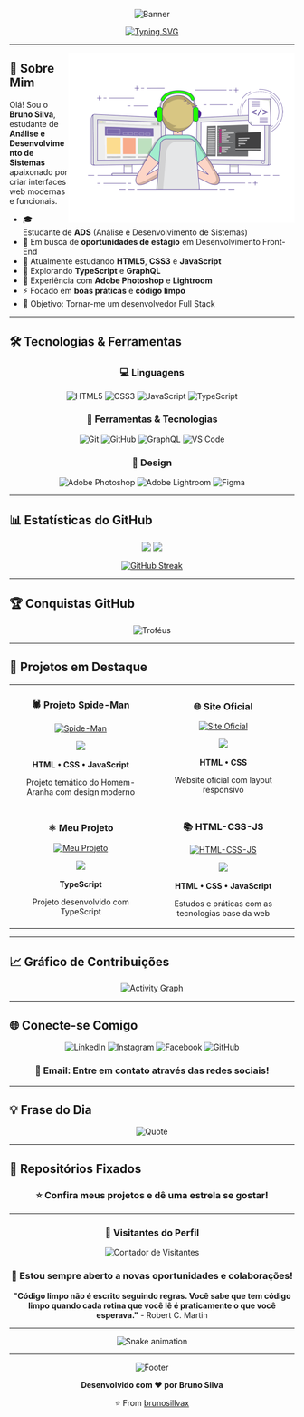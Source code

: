<div align="center">
  
![Banner](https://capsule-render.vercel.app/api?type=waving&color=gradient&customColorList=6,11,20&height=300&section=header&text=Bruno%20Silva&fontSize=80&fontColor=fff&animation=fadeIn&fontAlignY=38&desc=Desenvolvedor%20Front-End%20|%20Estudante%20de%20ADS&descAlignY=51&descAlign=50)

</div>

<div align="center">
  
[![Typing SVG](https://readme-typing-svg.herokuapp.com?font=Fira+Code&size=28&duration=3000&pause=1000&color=00D9FF&center=true&vCenter=true&width=600&lines=Bem-vindo+ao+meu+perfil!+%F0%9F%91%8B;Estudante+de+Front-End+%F0%9F%92%BB;Cursando+An%C3%A1lise+e+Desenvolvimento;Procurando+Est%C3%A1gio+%F0%9F%9A%80;Apaixonado+por+Tecnologia!+%E2%9A%A1)](https://git.io/typing-svg)

</div>

---

<img align="right" alt="Coding" width="400" src="https://raw.githubusercontent.com/devSouvik/devSouvik/master/gif3.gif">

## 🚀 Sobre Mim

Olá! Sou o **Bruno Silva**, estudante de **Análise e Desenvolvimento de Sistemas** apaixonado por criar interfaces web modernas e funcionais.

- 🎓 Estudante de **ADS** (Análise e Desenvolvimento de Sistemas)
- 💼 Em busca de **oportunidades de estágio** em Desenvolvimento Front-End
- 🔭 Atualmente estudando **HTML5**, **CSS3** e **JavaScript**
- 🌱 Explorando **TypeScript** e **GraphQL**
- 🎨 Experiência com **Adobe Photoshop** e **Lightroom**
- ⚡ Focado em **boas práticas** e **código limpo**
- 🎯 Objetivo: Tornar-me um desenvolvedor Full Stack

---

## 🛠️ Tecnologias & Ferramentas

<div align="center">

### 💻 Linguagens
![HTML5](https://img.shields.io/badge/HTML5-E34F26?style=for-the-badge&logo=html5&logoColor=white)
![CSS3](https://img.shields.io/badge/CSS3-1572B6?style=for-the-badge&logo=css3&logoColor=white)
![JavaScript](https://img.shields.io/badge/JavaScript-F7DF1E?style=for-the-badge&logo=javascript&logoColor=black)
![TypeScript](https://img.shields.io/badge/TypeScript-007ACC?style=for-the-badge&logo=typescript&logoColor=white)

### 🔧 Ferramentas & Tecnologias
![Git](https://img.shields.io/badge/Git-F05032?style=for-the-badge&logo=git&logoColor=white)
![GitHub](https://img.shields.io/badge/GitHub-181717?style=for-the-badge&logo=github&logoColor=white)
![GraphQL](https://img.shields.io/badge/GraphQL-E10098?style=for-the-badge&logo=graphql&logoColor=white)
![VS Code](https://img.shields.io/badge/VS_Code-007ACC?style=for-the-badge&logo=visual-studio-code&logoColor=white)

### 🎨 Design
![Adobe Photoshop](https://img.shields.io/badge/Photoshop-31A8FF?style=for-the-badge&logo=adobe-photoshop&logoColor=white)
![Adobe Lightroom](https://img.shields.io/badge/Lightroom-31A8FF?style=for-the-badge&logo=adobe-lightroom&logoColor=white)
![Figma](https://img.shields.io/badge/Figma-F24E1E?style=for-the-badge&logo=figma&logoColor=white)

</div>

---

## 📊 Estatísticas do GitHub

<div align="center">
  
<img height="180em" src="https://github-readme-stats.vercel.app/api?username=brunosillvax&show_icons=true&theme=radical&include_all_commits=true&count_private=true&hide_border=true&bg_color=0d1117&title_color=00d9ff&icon_color=00d9ff&text_color=c9d1d9"/>
<img height="180em" src="https://github-readme-stats.vercel.app/api/top-langs/?username=brunosillvax&layout=compact&langs_count=8&theme=radical&hide_border=true&bg_color=0d1117&title_color=00d9ff&text_color=c9d1d9"/>

</div>

<div align="center">
  
[![GitHub Streak](https://github-readme-streak-stats.vercel.app/?user=brunosillvax&theme=radical&hide_border=true&background=0D1117&ring=00d9ff&fire=00d9ff&currStreakLabel=00d9ff)](https://git.io/streak-stats)

</div>

---

## 🏆 Conquistas GitHub

<div align="center">
  
![Troféus](https://github-profile-trophy.vercel.app/?username=brunosillvax&theme=radical&no-frame=true&no-bg=true&column=7&margin-w=15&margin-h=15)

</div>

---

## 📂 Projetos em Destaque

<div align="center">

<table>
  <tr>
    <td width="50%">
      <h3 align="center">🕷️ Projeto Spide-Man</h3>
      <div align="center">  
        <a href="https://github.com/brunosillvax/SPIDE-MAN" target="_blank">
          <img src="https://github-readme-stats.vercel.app/api/pin/?username=brunosillvax&repo=SPIDE-MAN&theme=radical&hide_border=true&bg_color=0d1117&title_color=00d9ff&icon_color=00d9ff" alt="Spide-Man" />
        </a>
        <br>
        <p>
          <a href="https://github.com/brunosillvax/SPIDE-MAN" target="_blank">
            <img src="https://img.shields.io/badge/Ver_Projeto-00d9ff?style=for-the-badge&logo=github&logoColor=white"/>
          </a>
        </p>
        <p><strong>HTML • CSS • JavaScript</strong></p>
        <p>Projeto temático do Homem-Aranha com design moderno</p>
      </div>
    </td>
    <td width="50%">
      <h3 align="center">🌐 Site Oficial</h3>
      <div align="center">
        <a href="https://github.com/brunosillvax/SITE-OFICIAL" target="_blank">
          <img src="https://github-readme-stats.vercel.app/api/pin/?username=brunosillvax&repo=SITE-OFICIAL&theme=radical&hide_border=true&bg_color=0d1117&title_color=00d9ff&icon_color=00d9ff" alt="Site Oficial" />
        </a>
        <br>
        <p>
          <a href="https://github.com/brunosillvax/SITE-OFICIAL" target="_blank">
            <img src="https://img.shields.io/badge/Ver_Projeto-00d9ff?style=for-the-badge&logo=github&logoColor=white"/>
          </a>
        </p>
        <p><strong>HTML • CSS</strong></p>
        <p>Website oficial com layout responsivo</p>
      </div>
    </td>
  </tr>
  <tr>
    <td width="50%">
      <h3 align="center">⚛️ Meu Projeto</h3>
      <div align="center">
        <a href="https://github.com/brunosillvax/meu-projeto" target="_blank">
          <img src="https://github-readme-stats.vercel.app/api/pin/?username=brunosillvax&repo=meu-projeto&theme=radical&hide_border=true&bg_color=0d1117&title_color=00d9ff&icon_color=00d9ff" alt="Meu Projeto" />
        </a>
        <br>
        <p>
          <a href="https://github.com/brunosillvax/meu-projeto" target="_blank">
            <img src="https://img.shields.io/badge/Ver_Projeto-00d9ff?style=for-the-badge&logo=github&logoColor=white"/>
          </a>
        </p>
        <p><strong>TypeScript</strong></p>
        <p>Projeto desenvolvido com TypeScript</p>
      </div>
    </td>
    <td width="50%">
      <h3 align="center">📚 HTML-CSS-JS</h3>
      <div align="center">
        <a href="https://github.com/brunosillvax/HTML-CSS-JS" target="_blank">
          <img src="https://github-readme-stats.vercel.app/api/pin/?username=brunosillvax&repo=HTML-CSS-JS&theme=radical&hide_border=true&bg_color=0d1117&title_color=00d9ff&icon_color=00d9ff" alt="HTML-CSS-JS" />
        </a>
        <br>
        <p>
          <a href="https://github.com/brunosillvax/HTML-CSS-JS" target="_blank">
            <img src="https://img.shields.io/badge/Ver_Projeto-00d9ff?style=for-the-badge&logo=github&logoColor=white"/>
          </a>
        </p>
        <p><strong>HTML • CSS • JavaScript</strong></p>
        <p>Estudos e práticas com as tecnologias base da web</p>
      </div>
    </td>
  </tr>
</table>

</div>

---

## 📈 Gráfico de Contribuições

<div align="center">

[![Activity Graph](https://github-readme-activity-graph.vercel.app/graph?username=brunosillvax&theme=react-dark&hide_border=true&bg_color=0d1117&color=00d9ff&line=00d9ff&point=00d9ff)](https://github.com/brunosillvax)

</div>

---

## 🌐 Conecte-se Comigo

<div align="center">

[![LinkedIn](https://img.shields.io/badge/LinkedIn-0077B5?style=for-the-badge&logo=linkedin&logoColor=white)](https://linkedin.com/in/brunosillvax)
[![Instagram](https://img.shields.io/badge/Instagram-E4405F?style=for-the-badge&logo=instagram&logoColor=white)](https://instagram.com/brunosillvax)
[![Facebook](https://img.shields.io/badge/Facebook-1877F2?style=for-the-badge&logo=facebook&logoColor=white)](https://facebook.com/brunosillvax)
[![GitHub](https://img.shields.io/badge/GitHub-181717?style=for-the-badge&logo=github&logoColor=white)](https://github.com/brunosillvax)

### 📧 Email: Entre em contato através das redes sociais!

</div>

---

## 💡 Frase do Dia

<div align="center">

![Quote](https://quotes-github-readme.vercel.app/api?type=horizontal&theme=radical&color=00d9ff)

</div>

---

## 📌 Repositórios Fixados

<div align="center">

### ⭐ Confira meus projetos e dê uma estrela se gostar!

</div>

---

<div align="center">

### 👀 Visitantes do Perfil

![Contador de Visitantes](https://visitor-badge.laobi.icu/badge?page_id=brunosillvax.brunosillvax&style=for-the-badge&color=00d9ff)

### 💬 Estou sempre aberto a novas oportunidades e colaborações!

**"Código limpo não é escrito seguindo regras. Você sabe que tem código limpo quando cada rotina que você lê é praticamente o que você esperava."** - Robert C. Martin

</div>

---

<div align="center">

![Snake animation](https://raw.githubusercontent.com/brunosillvax/brunosillvax/output/github-contribution-grid-snake.svg)

</div>

---

<div align="center">
  
![Footer](https://capsule-render.vercel.app/api?type=waving&color=gradient&customColorList=6,11,20&height=120&section=footer)

**Desenvolvido com ❤️ por Bruno Silva**

⭐ From [brunosillvax](https://github.com/brunosillvax)

</div>

